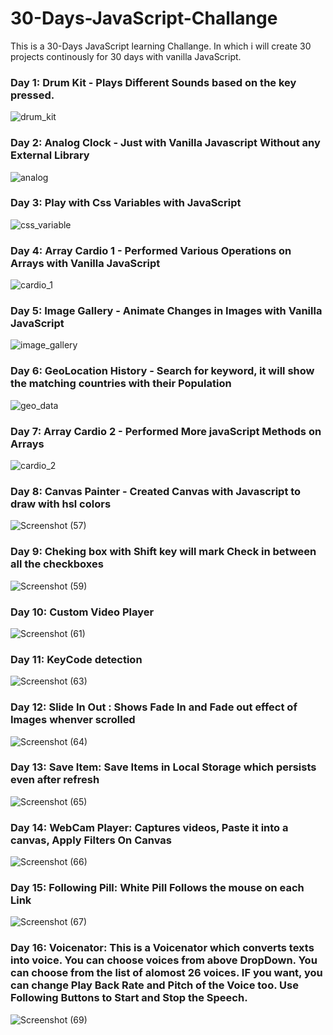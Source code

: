 # 30-Days-JavaScript-Challange
This is a 30-Days JavaScript learning Challange.
In which i will create 30 projects continously for 30 days with vanilla JavaScript.


### Day 1: Drum Kit - Plays Different Sounds based on the key pressed.

![drum_kit](https://github.com/amansharma8194/30-Days-JavaScript-Challange/assets/95268373/25fcbcf9-d6cc-47ce-91ee-50da0929bc0e)

### Day 2: Analog Clock - Just with Vanilla Javascript Without any External Library

![analog](https://github.com/amansharma8194/30-Days-JavaScript-Challange/assets/95268373/1efa9c6c-95dd-4f91-958d-e2099f026459)
### Day 3: Play with Css Variables with JavaScript

![css_variable](https://github.com/amansharma8194/30-Days-JavaScript-Challange/assets/95268373/7f1377f8-131f-49ce-9362-ad65e35bcf90)

### Day 4: Array Cardio 1 - Performed Various Operations on Arrays with Vanilla JavaScript

![cardio_1](https://github.com/amansharma8194/30-Days-JavaScript-Challange/assets/95268373/1a637e21-8589-4ff1-ae32-6ca7c650c478)

### Day 5: Image Gallery - Animate Changes in Images with Vanilla JavaScript

![image_gallery](https://github.com/amansharma8194/30-Days-JavaScript-Challange/assets/95268373/14c10642-3d61-4693-b1ac-eb534bab8cf9)

### Day 6: GeoLocation History - Search for keyword, it will show the matching countries with their Population

![geo_data](https://github.com/amansharma8194/30-Days-JavaScript-Challange/assets/95268373/510b2e3a-30e7-4754-93c0-c05815520eb0)

### Day 7: Array Cardio 2 - Performed More javaScript Methods on Arrays

![cardio_2](https://github.com/amansharma8194/30-Days-JavaScript-Challange/assets/95268373/310b3232-f876-452a-9a69-eb289383daef)

### Day 8: Canvas Painter - Created Canvas with Javascript to draw with hsl colors

![Screenshot (57)](https://github.com/amansharma8194/30-Days-JavaScript-Challange/assets/95268373/91a615b3-05c7-40a0-9228-2146763b76c8)

### Day 9: Cheking box with Shift key will mark Check in between all the checkboxes

![Screenshot (59)](https://github.com/amansharma8194/30-Days-JavaScript-Challange/assets/95268373/347bfc5c-48da-4646-a113-2a8d9cc800cd)

### Day 10: Custom Video Player

![Screenshot (61)](https://github.com/amansharma8194/30-Days-JavaScript-Challange/assets/95268373/080091ff-16c2-46f9-8145-32ebceac97c0)

### Day 11: KeyCode detection

![Screenshot (63)](https://github.com/amansharma8194/30-Days-JavaScript-Challange/assets/95268373/7c8e06fd-b9d8-486a-8f15-5cadcb051901)

### Day 12: Slide In Out : Shows Fade In and Fade out effect of Images whenver scrolled

![Screenshot (64)](https://github.com/amansharma8194/30-Days-JavaScript-Challange/assets/95268373/1b06a732-eb9e-4b01-839d-8ccab14a8b63)

### Day 13: Save Item: Save Items in Local Storage which persists even after refresh

![Screenshot (65)](https://github.com/amansharma8194/30-Days-JavaScript-Challange/assets/95268373/8104f56f-7059-47f7-8a33-6efafa9b604b)

### Day 14: WebCam Player: Captures videos, Paste it into a canvas, Apply Filters On Canvas

![Screenshot (66)](https://github.com/amansharma8194/30-Days-JavaScript-Challange/assets/95268373/984ecf6a-b8fe-409c-bd1b-476e74071f64)

### Day 15: Following Pill: White Pill Follows the mouse on each Link

![Screenshot (67)](https://github.com/amansharma8194/30-Days-JavaScript-Challange/assets/95268373/64be2071-ed1a-4fa0-95c4-16a95c462def)

### Day 16: Voicenator:  This is a Voicenator which converts texts into voice. You can choose voices from above DropDown. You can choose from the list of alomost 26 voices. IF you want, you can change Play Back Rate and Pitch of the Voice too. Use Following Buttons to Start and Stop the Speech.

![Screenshot (69)](https://github.com/amansharma8194/30-Days-JavaScript-Challange/assets/95268373/b9568603-97f4-46c0-8ef6-f052c2689223)

